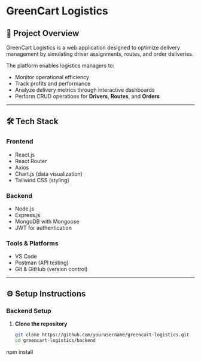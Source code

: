 # GreenCart Logistics

## 📌 Project Overview
GreenCart Logistics is a web application designed to optimize delivery management by simulating driver assignments, routes, and order deliveries.  

The platform enables logistics managers to:
- Monitor operational efficiency
- Track profits and performance
- Analyze delivery metrics through interactive dashboards
- Perform CRUD operations for **Drivers**, **Routes**, and **Orders**

---

## 🛠 Tech Stack

### **Frontend**
- React.js
- React Router
- Axios
- Chart.js (data visualization)
- Tailwind CSS (styling)

### **Backend**
- Node.js
- Express.js
- MongoDB with Mongoose
- JWT for authentication

### **Tools & Platforms**
- VS Code
- Postman (API testing)
- Git & GitHub (version control)

---

## ⚙️ Setup Instructions

### **Backend Setup**
1. **Clone the repository**
   ```bash
   git clone https://github.com/yourusername/greencart-logistics.git
   cd greencart-logistics/backend

npm install
